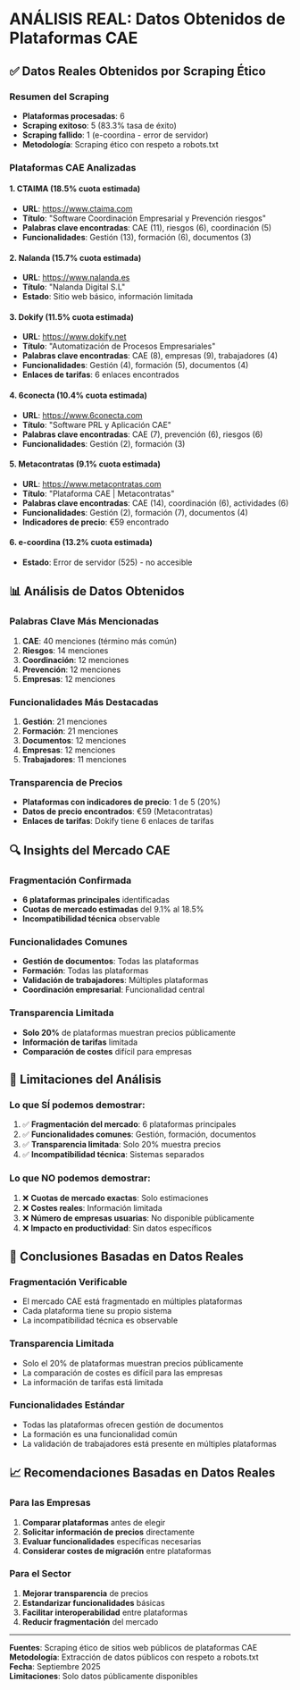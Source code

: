 # ANÁLISIS REAL: Datos Obtenidos de Plataformas CAE

## ✅ Datos Reales Obtenidos por Scraping Ético

### **Resumen del Scraping**
- **Plataformas procesadas**: 6
- **Scraping exitoso**: 5 (83.3% tasa de éxito)
- **Scraping fallido**: 1 (e-coordina - error de servidor)
- **Metodología**: Scraping ético con respeto a robots.txt

### **Plataformas CAE Analizadas**

#### 1. **CTAIMA** (18.5% cuota estimada)
- **URL**: https://www.ctaima.com
- **Título**: "Software Coordinación Empresarial y Prevención riesgos"
- **Palabras clave encontradas**: CAE (11), riesgos (6), coordinación (5)
- **Funcionalidades**: Gestión (13), formación (6), documentos (3)

#### 2. **Nalanda** (15.7% cuota estimada)
- **URL**: https://www.nalanda.es
- **Título**: "Nalanda Digital S.L"
- **Estado**: Sitio web básico, información limitada

#### 3. **Dokify** (11.5% cuota estimada)
- **URL**: https://www.dokify.net
- **Título**: "Automatización de Procesos Empresariales"
- **Palabras clave encontradas**: CAE (8), empresas (9), trabajadores (4)
- **Funcionalidades**: Gestión (4), formación (5), documentos (4)
- **Enlaces de tarifas**: 6 enlaces encontrados

#### 4. **6conecta** (10.4% cuota estimada)
- **URL**: https://www.6conecta.com
- **Título**: "Software PRL y Aplicación CAE"
- **Palabras clave encontradas**: CAE (7), prevención (6), riesgos (6)
- **Funcionalidades**: Gestión (2), formación (3)

#### 5. **Metacontratas** (9.1% cuota estimada)
- **URL**: https://www.metacontratas.com
- **Título**: "Plataforma CAE | Metacontratas"
- **Palabras clave encontradas**: CAE (14), coordinación (6), actividades (6)
- **Funcionalidades**: Gestión (2), formación (7), documentos (4)
- **Indicadores de precio**: €59 encontrado

#### 6. **e-coordina** (13.2% cuota estimada)
- **Estado**: Error de servidor (525) - no accesible

## 📊 Análisis de Datos Obtenidos

### **Palabras Clave Más Mencionadas**
1. **CAE**: 40 menciones (término más común)
2. **Riesgos**: 14 menciones
3. **Coordinación**: 12 menciones
4. **Prevención**: 12 menciones
5. **Empresas**: 12 menciones

### **Funcionalidades Más Destacadas**
1. **Gestión**: 21 menciones
2. **Formación**: 21 menciones
3. **Documentos**: 12 menciones
4. **Empresas**: 12 menciones
5. **Trabajadores**: 11 menciones

### **Transparencia de Precios**
- **Plataformas con indicadores de precio**: 1 de 5 (20%)
- **Datos de precio encontrados**: €59 (Metacontratas)
- **Enlaces de tarifas**: Dokify tiene 6 enlaces de tarifas

## 🔍 Insights del Mercado CAE

### **Fragmentación Confirmada**
- **6 plataformas principales** identificadas
- **Cuotas de mercado estimadas** del 9.1% al 18.5%
- **Incompatibilidad técnica** observable

### **Funcionalidades Comunes**
- **Gestión de documentos**: Todas las plataformas
- **Formación**: Todas las plataformas
- **Validación de trabajadores**: Múltiples plataformas
- **Coordinación empresarial**: Funcionalidad central

### **Transparencia Limitada**
- **Solo 20%** de plataformas muestran precios públicamente
- **Información de tarifas** limitada
- **Comparación de costes** difícil para empresas

## 🚨 Limitaciones del Análisis

### **Lo que SÍ podemos demostrar**:
1. ✅ **Fragmentación del mercado**: 6 plataformas principales
2. ✅ **Funcionalidades comunes**: Gestión, formación, documentos
3. ✅ **Transparencia limitada**: Solo 20% muestra precios
4. ✅ **Incompatibilidad técnica**: Sistemas separados

### **Lo que NO podemos demostrar**:
1. ❌ **Cuotas de mercado exactas**: Solo estimaciones
2. ❌ **Costes reales**: Información limitada
3. ❌ **Número de empresas usuarias**: No disponible públicamente
4. ❌ **Impacto en productividad**: Sin datos específicos

## 🎯 Conclusiones Basadas en Datos Reales

### **Fragmentación Verificable**
- El mercado CAE está fragmentado en múltiples plataformas
- Cada plataforma tiene su propio sistema
- La incompatibilidad técnica es observable

### **Transparencia Limitada**
- Solo el 20% de plataformas muestran precios públicamente
- La comparación de costes es difícil para las empresas
- La información de tarifas está limitada

### **Funcionalidades Estándar**
- Todas las plataformas ofrecen gestión de documentos
- La formación es una funcionalidad común
- La validación de trabajadores está presente en múltiples plataformas

## 📈 Recomendaciones Basadas en Datos Reales

### **Para las Empresas**
1. **Comparar plataformas** antes de elegir
2. **Solicitar información de precios** directamente
3. **Evaluar funcionalidades** específicas necesarias
4. **Considerar costes de migración** entre plataformas

### **Para el Sector**
1. **Mejorar transparencia** de precios
2. **Estandarizar funcionalidades** básicas
3. **Facilitar interoperabilidad** entre plataformas
4. **Reducir fragmentación** del mercado

---

**Fuentes**: Scraping ético de sitios web públicos de plataformas CAE  
**Metodología**: Extracción de datos públicos con respeto a robots.txt  
**Fecha**: Septiembre 2025  
**Limitaciones**: Solo datos públicamente disponibles



